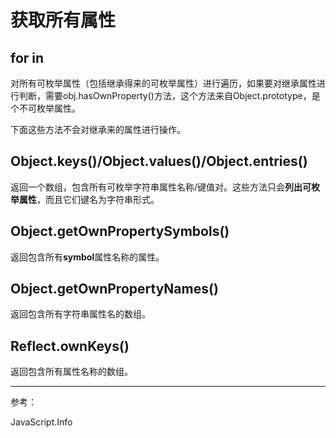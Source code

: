 # 获取所有属性

## for in

对所有可枚举属性（包括继承得来的可枚举属性）进行遍历，如果要对继承属性进行判断，需要obj.hasOwnProperty()方法，这个方法来自Object.prototype，是个不可枚举属性。

下面这些方法不会对继承来的属性进行操作。

## Object.keys()/Object.values()/Object.entries()

返回一个数组，包含所有可枚举字符串属性名称/键值对。这些方法只会**列出可枚举属性**，而且它们键名为字符串形式。

## Object.getOwnPropertySymbols()

返回包含所有**symbol**属性名称的属性。

## Object.getOwnPropertyNames()

返回包含所有字符串属性名的数组。

## Reflect.ownKeys()

返回包含所有属性名称的数组。

---

参考：

JavaScript.Info